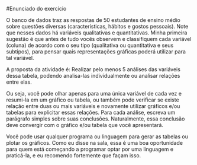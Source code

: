 #Enunciado do exercício

O banco de dados traz as respostas de 50 estudantes de ensino médio sobre questões diversas (características, hábitos e gostos pessoais). Note que nesses dados há variáveis qualitativas e quantitativas. Minha primeira sugestão é que antes de tudo vocês observem e classifiquem cada variável (coluna) de acordo com o seu tipo (qualitativa ou quantitativa e seus subtipos), para pensar quais representações gráficas poderá utilizar para tal variável.

A proposta da atividade é: Realizar pelo menos 5 análises das variáveis dessa tabela, podendo analisa-las individualmente ou analisar relações entre elas.

Ou seja, você pode olhar apenas para uma única variável de cada vez e resumi-la em um gráfico ou tabela, ou também pode verificar se existe relação entre duas ou mais variáveis e novamente utilizar gráficos e/ou tabelas para explicitar essas relações. Para cada análise, escreva um parágrafo simples sobre suas conclusões. Naturalmente, essa conclusão deve convergir com o gráfico e/ou tabela que você apresentará.

Você pode usar qualquer programa ou linguagem para gerar as tabelas ou plotar os gráficos. Como eu disse na sala, essa é uma boa oportunidade para quem está começando a programar optar por uma linguagem e praticá-la, e eu recomendo fortemente que façam isso.

